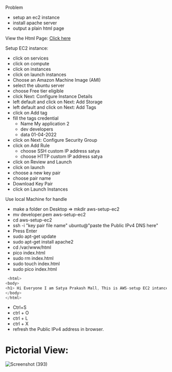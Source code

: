 
Problem
 - setup an ec2 instance
 - install apache server
 - output a plain html page

View the Html Page: <a href="http://3.110.118.211/">Click here</a>

Setup EC2 instance:
 - click on services
 - click on compute
 - click on instances
 - click on launch instances
 - Choose an Amazon Machine Image (AMI)
 - select the ubuntu server
 - choose Free tier eligible
 - click Next: Configure Instance Details
 - left default and click on Next: Add Storage
 - left default and click on Next: Add Tags
 - click on Add tag
 - fill the tags credential
   - Name  My application 2
   - dev   developers
   - data  01-04-2022
 - click on Next: Configure Security Group
 - click on Add Rule
   - choose SSH  custom IP address  satya
   - choose HTTP custom IP address  satya
 - click on Review and Launch
 - click on launch
 - choose a new key pair
 - choose pair name
 - Download Key Pair
 - click on Launch Instances

Use local Machine for handle
 - make a folder on Desktop => mkdir aws-setup-ec2
 - mv developer.pem aws-setup-ec2
 - cd aws-setup-ec2
 -  ssh -i "key pair file name" ubuntu@"paste the Public IPv4 DNS here"
 - Press Enter
 - sudo apt-get update
 - sudo apt-get install apache2
 - cd /var/www/html
 - pico index.html
 - sudo rm index.html
 - sudo touch index.html
 - sudo pico index.html
 ```js
  <html>
<body>
<h1> Hi Everyone I am Satya Prakash Mall, This is AWS-setup EC2 intances. </h1>
</body>
</html>
```
- Ctrl+S
- ctrl + O
- ctrl + L
- ctrl + X
- refresh the Public IPv4 address in browser.

# Pictorial View:
 ![Screenshot (393)](https://user-images.githubusercontent.com/80479635/161292757-4e3b20cc-0d5e-4b21-9088-4f44ab1c4fe8.png)
